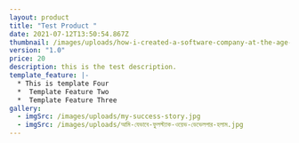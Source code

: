 ```yaml
---
layout: product
title: "Test Product "
date: 2021-07-12T13:50:54.867Z
thumbnail: /images/uploads/how-i-created-a-software-company-at-the-age-of-24.png
version: "1.0"
price: 20
description: this is the test description.
template_feature: |-
  * This is template Four
  *  Template Feature Two
  *  Template Feature Three
gallery:
  - imgSrc: /images/uploads/my-success-story.jpg
  - imgSrc: /images/uploads/আমি-যেভাবে-ফুলস্ট্যাক-ওয়েভ-ডেভেলপার-হলাম.jpg
---
```

